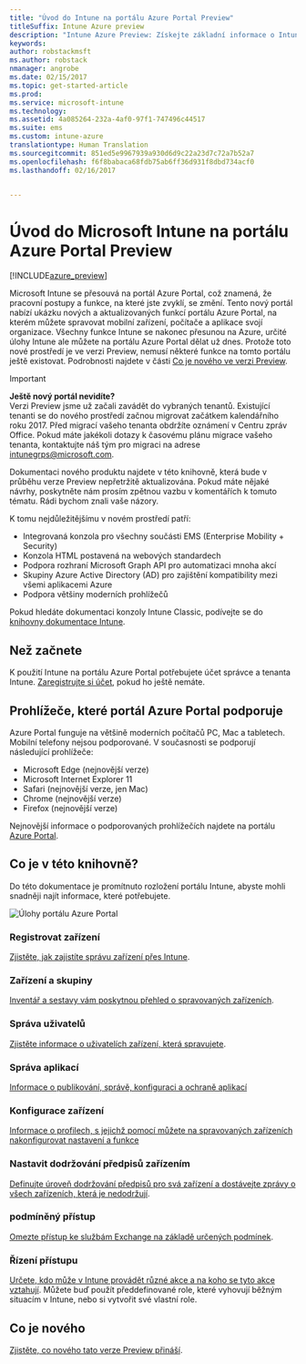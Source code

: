 ```yaml
---
title: "Úvod do Intune na portálu Azure Portal Preview"
titleSuffix: Intune Azure preview
description: "Intune Azure Preview: Získejte základní informace o Intune na portálu Azure Portal Preview a o tom, jak vám pomůže se správou zařízení."
keywords: 
author: robstackmsft
ms.author: robstack
nmanager: angrobe
ms.date: 02/15/2017
ms.topic: get-started-article
ms.prod: 
ms.service: microsoft-intune
ms.technology: 
ms.assetid: 4a085264-232a-4af0-97f1-747496c44517
ms.suite: ems
ms.custom: intune-azure
translationtype: Human Translation
ms.sourcegitcommit: 851ed5e9967939a930d6d9c22a23d7c72a7b52a7
ms.openlocfilehash: f6f8babaca68fdb75ab6ff36d931f8dbd734acf0
ms.lasthandoff: 02/16/2017


---
```



# <a name="introduction-to-microsoft-intune-in-the-azure-portal-preview"></a>Úvod do Microsoft Intune na portálu Azure Portal Preview


[!INCLUDE[azure_preview](../includes/azure_preview.md)]

Microsoft Intune se přesouvá na portál Azure Portal, což znamená, že pracovní postupy a funkce, na které jste zvyklí, se změní.
Tento nový portál nabízí ukázku nových a aktualizovaných funkcí portálu Azure Portal, na kterém můžete spravovat mobilní zařízení, počítače a aplikace svojí organizace.
Všechny funkce Intune se nakonec přesunou na Azure, určité úlohy Intune ale můžete na portálu Azure Portal dělat už dnes. Protože toto nové prostředí je ve verzi Preview, nemusí některé funkce na tomto portálu ještě existovat. Podrobnosti najdete v části [Co je nového ve verzi Preview](#what's-new-in-the-preview).

> [!IMPORTANT]
> **Ještě nový portál nevidíte?**<br>
> Verzi Preview jsme už začali zavádět do vybraných tenantů. Existující tenanti se do nového prostředí začnou migrovat začátkem kalendářního roku 2017. Před migrací vašeho tenanta obdržíte oznámení v Centru zpráv Office. Pokud máte jakékoli dotazy k časovému plánu migrace vašeho tenanta, kontaktujte náš tým pro migraci na adrese [intunegrps@microsoft.com](mailto:intunegrps@microsoft.com).


Dokumentaci nového produktu najdete v této knihovně, která bude v průběhu verze Preview nepřetržitě aktualizována. Pokud máte nějaké návrhy, poskytněte nám prosím zpětnou vazbu v komentářích k tomuto tématu. Rádi bychom znali vaše názory.

<!--- You can view the new Intune technical preview console in Azure at [portal.azure.com]. --->

K tomu nejdůležitějšímu v novém prostředí patří:

- Integrovaná konzola pro všechny součásti EMS (Enterprise Mobility + Security)
- Konzola HTML postavená na webových standardech
- Podpora rozhraní Microsoft Graph API pro automatizaci mnoha akcí
- Skupiny Azure Active Directory (AD) pro zajištění kompatibility mezi všemi aplikacemi Azure
- Podpora většiny moderních prohlížečů

Pokud hledáte dokumentaci konzoly Intune Classic, podívejte se do [knihovny dokumentace Intune](https://docs.microsoft.com/en-us/intune/).

## <a name="before-you-start"></a>Než začnete

K použití Intune na portálu Azure Portal potřebujete účet správce a tenanta Intune. [Zaregistrujte si účet](https://portal.office.com/Signup/Signup.aspx?OfferId=40BE278A-DFD1-470a-9EF7-9F2596EA7FF9&dl=INTUNE_A&ali=1#0%20), pokud ho ještě nemáte.

## <a name="supported-web-browsers-for-the-azure-portal"></a>Prohlížeče, které portál Azure Portal podporuje

Azure Portal funguje na většině moderních počítačů PC, Mac a tabletech. Mobilní telefony nejsou podporované.
V současnosti se podporují následující prohlížeče:

- Microsoft Edge (nejnovější verze)
- Microsoft Internet Explorer 11
- Safari (nejnovější verze, jen Mac)
- Chrome (nejnovější verze)
- Firefox (nejnovější verze)

Nejnovější informace o podporovaných prohlížečích najdete na portálu [Azure Portal](https://docs.microsoft.com/azure/azure-preview-portal-supported-browsers-devices).

## <a name="whats-in-this-library"></a>Co je v této knihovně?

Do této dokumentace je promítnuto rozložení portálu Intune, abyste mohli snadněji najít informace, které potřebujete.

![Úlohy portálu Azure Portal](./media/azure-portal-workloads.png)

<!--- ### Plan and design
Information to help you plan and design your Intune environment.
[Read more](/intune-azure/plan-and-design/get-started) --->
### <a name="enroll-devices"></a>Registrovat zařízení
[Zjistěte, jak zajistíte správu zařízení přes Intune](/intune-azure/enroll-devices/what-is).
### <a name="devices--groups"></a>Zařízení a skupiny
[Inventář a sestavy vám poskytnou přehled o spravovaných zařízeních](/intune-azure/manage-devices/what-is).
### <a name="manage-users"></a>Správa uživatelů
[Zjistěte informace o uživatelích zařízení, která spravujete](/intune-azure/manage-users/what-is).
### <a name="manage-apps"></a>Správa aplikací
[Informace o publikování, správě, konfiguraci a ochraně aplikací](/intune-azure/manage-apps/what-is-app-management)
### <a name="configure-devices"></a>Konfigurace zařízení
[Informace o profilech, s jejichž pomocí můžete na spravovaných zařízeních nakonfigurovat nastavení a funkce](/intune-azure/configure-devices/what-are-device-profiles)
### <a name="set-device-compliance"></a>Nastavit dodržování předpisů zařízením
[Definujte úroveň dodržování předpisů pro svá zařízení a dostávejte zprávy o všech zařízeních, která je nedodržují](/intune-azure/set-device-compliance/what-is-device-compliance).
### <a name="conditional-access"></a>podmíněný přístup
[Omezte přístup ke službám Exchange na základě určených podmínek](/intune-azure/conditional-access/what-is-conditional-access).
### <a name="access-control"></a>Řízení přístupu
[Určete, kdo může v Intune provádět různé akce a na koho se tyto akce vztahují](/intune-azure/access-control/role-based-access-control). Můžete buď použít předdefinované role, které vyhovují běžným situacím v Intune, nebo si vytvořit své vlastní role.



## <a name="whats-new"></a>Co je nového

[Zjistěte, co nového tato verze Preview přináší](/intune-azure/introduction/whats-new).

